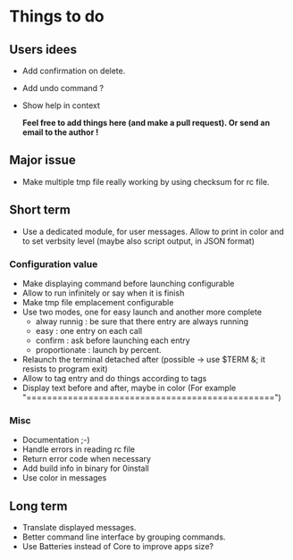 # Things to do

## Users idees

 + Add confirmation on delete.
 + Add undo command ?
 + Show help in context

    **Feel free to add things here (and make a pull request).
    Or send an email to the author !**

## Major issue
 + Make multiple tmp file really working by using checksum for rc file.

## Short term
 + Use a dedicated module, for user messages. Allow to print in color and to set
   verbsity level (maybe also script output, in JSON format)

### Configuration value
 + Make displaying command before launching configurable
 + Allow to run infinitely or say when it is finish
 + Make tmp file emplacement configurable
 + Use two modes, one for easy launch and another more
   complete
    + alway runnig : be sure that there entry are always running
    + easy : one entry on each call
    + confirm : ask before launching each entry
    + proportionate : launch by percent.
 + Relaunch the terminal detached after (possible -> use $TERM &; it resists to
   program exit)
 + Allow to tag entry and do things according to tags
 + Display text before and after, maybe in color (For example
   "================================================")

### Misc
 + Documentation ;-)
 + Handle errors in reading rc file
 + Return error code when necessary
 + Add build info in binary for 0install
 + Use color in messages

## Long term
 + Translate displayed messages.
 + Better command line interface by grouping commands.
 + Use Batteries instead of Core to improve apps size?
